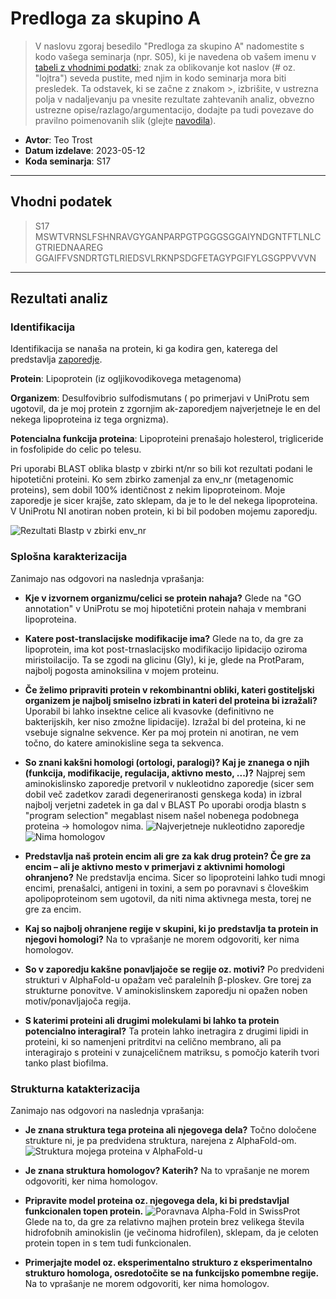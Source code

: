 # Predloga za skupino A

> V naslovu zgoraj besedilo "Predloga za skupino A" nadomestite s kodo vašega seminarja (npr. S05), ki je navedena ob vašem imenu v [tabeli z vhodnimi podatki](seminar.md); znak za oblikovanje kot naslov (# oz. "lojtra") seveda pustite, med njim in kodo seminarja mora biti presledek. Ta odstavek, ki se začne z znakom >, izbrišite, v ustrezna polja v nadaljevanju pa vnesite rezultate zahtevanih analiz, obvezno ustrezne opise/razlago/argumentacijo, dodajte pa tudi povezave do pravilno poimenovanih slik (glejte [navodila](navodila.md)).

- **Avtor**: Teo Trost
- **Datum izdelave**: 2023-05-12
- **Koda seminarja**: S17

---
## Vhodni podatek
>S17
MSWTVRNSLFSHNRAVGYGANPARPGTPGGGSGGAIYNDGNTFTLNLCGTRIEDNAAREG
GGAIFFVSNDRTGTLRIEDSVLRKNPSDGFETAGYPGIFYLGSGPPVVVN

---
## Rezultati analiz

### Identifikacija
Identifikacija se nanaša na protein, ki ga kodira gen, katerega del predstavlja  [zaporedje](#vhodni-podatek).

**Protein**: Lipoprotein (iz ogljikovodikovega metagenoma)

**Organizem**: Desulfovibrio sulfodismutans ( po primerjavi v UniProtu sem ugotovil, da je moj protein z zgornjim ak-zaporedjem najverjetneje le en del nekega lipoproteina iz tega orgnizma).

**Potencialna funkcija proteina**: Lipoproteini prenašajo holesterol, trigliceride in fosfolipide do celic po telesu.

Pri uporabi BLAST oblika blastp v zbirki nt/nr so bili kot rezultati podani le hipotetični proteini. Ko sem zbirko zamenjal za env_nr (metagenomic proteins), sem dobil 100% identičnost z nekim lipoproteinom. Moje zaporedje je sicer krajše, zato sklepam, da je to le del nekega lipoproteina. 
V UniProtu NI anotiran noben protein, ki bi bil podoben mojemu zaporedju.

![Rezultati Blastp v zbirki env_nr](s17-Blastp.png)

### Splošna karakterizacija
Zanimajo nas odgovori na naslednja vprašanja:
- **Kje v izvornem organizmu/celici se protein nahaja?**
 Glede na "GO annotation" v UniProtu se moj hipotetični protein nahaja v membrani lipoproteina.
    
- **Katere post-translacijske modifikacije ima?**
 Glede na to, da gre za lipoprotein, ima kot post-trnaslacijsko modifikacijo lipidacijo oziroma miristoilacijo. Ta se zgodi na glicinu (Gly), ki je, glede na ProtParam, najbolj pogosta aminoksilina v mojem proteinu. 
 
- **Če želimo pripraviti protein v rekombinantni obliki, kateri gostiteljski organizem je najbolj smiselno izbrati in kateri del proteina bi izražali?**
 Uporabil bi lahko insektne celice ali kvasovke (definitivno ne bakterijskih, ker niso zmožne lipidacije). Izražal bi del proteina, ki ne vsebuje signalne sekvence. Ker pa moj protein ni anotiran, ne vem točno, do katere aminokisline sega ta sekvenca.
    
- **So znani kakšni homologi (ortologi, paralogi)? Kaj je znanega o njih (funkcija, modifikacije, regulacija, aktivno mesto, ...)?**
 Najprej sem aminokislinsko zaporedje pretvoril v nukleotidno zaporedje (sicer sem dobil več zadetkov zaradi degeneriranosti genskega koda) in izbral najbolj verjetni zadetek in ga dal v BLAST
 Po uporabi orodja blastn s "program selection" megablast nisem našel nobenega podobnega proteina -> homologov nima.
 ![Najverjetneje nukleotidno zaporedje](s17-Nukleotidno_zaporedje.png)
 ![Nima homologov](s17-Blastn.png)

- **Predstavlja naš protein encim ali gre za kak drug protein? Če gre za encim – ali je aktivno mesto v primerjavi z aktivnimi homologi ohranjeno?**
 Ne predstavlja encima. Sicer so lipoproteini lahko tudi mnogi encimi, prenašalci, antigeni in toxini, a sem po poravnavi s človeškim apolipoproteinom sem ugotovil, da niti nima aktivnega mesta, torej ne gre za encim.

- **Kaj so najbolj ohranjene regije v skupini, ki jo predstavlja ta protein in njegovi homologi?**
 Na to vprašanje ne morem odgovoriti, ker nima homologov. 
    
- **So v zaporedju kakšne ponavljajoče se regije oz. motivi?**
 Po predvideni strukturi v AlphaFold-u opažam več paralelnih β-ploskev. Gre torej za strukturne ponovitve. V aminokislinskem zaporedju ni opažen noben motiv/ponavljajoča regija.
    
- **S katerimi proteini ali drugimi molekulami bi lahko ta protein potencialno interagiral?**
 Ta protein lahko inetragira z drugimi lipidi in proteini, ki so namenjeni pritrditvi na celično membrano, ali pa interagirajo s proteini v zunajceličnem matriksu, s pomočjo katerih tvori tanko plast biofilma.

### Strukturna katakterizacija
Zanimajo nas odgovori na naslednja vprašanja:
- **Je znana struktura tega proteina ali njegovega dela?**
 Točno določene strukture ni, je pa predvidena struktura, narejena z AlphaFold-om.
 ![Struktura mojega proteina v AlphaFold-u](s17-Alpha-Fold.png)
    
- **Je znana struktura homologov? Katerih?**
 Na to vprašanje ne morem odgovoriti, ker nima homologov.
    
- **Pripravite model proteina oz. njegovega dela, ki bi predstavljal funkcionalen topen protein.**
 ![Poravnava Alpha-Fold in SwissProt](s17-Poravnava.png)
 Glede na to, da gre za relativno majhen protein brez velikega števila hidrofobnih aminokislin (je večinoma hidrofilen), sklepam, da je celoten protein topen in s tem tudi funkcionalen. 
    
- **Primerjajte model oz. eksperimentalno strukturo z eksperimentalno strukturo homologa, osredotočite se na funkcijsko pomembne regije.**
 Na to vprašanje ne morem odgovoriti, ker nima homologov.

